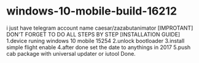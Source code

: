 # windows-10-mobile-build-16212
i just have telegram account name caesar/zazabutanimator [IMPROTANT] DON'T FORGET TO DO ALL STEPS BY STEP
[INSTALLATION GUIDE]
1.device runing windows 10 mobile 15254
2.unlock bootloader
3.install simple flight enable
4.after done set the date to anythings in 2017
5.push cab package with universal updater  or iutool
Done.
